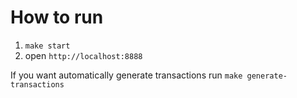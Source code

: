 # How to run

1. `make start`
1. open `http://localhost:8888`

If you want automatically generate transactions run `make generate-transactions` 